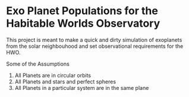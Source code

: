 # Exo Planet Populations for the Habitable Worlds Observatory

This project is meant to make a quick and dirty simulation of exoplanets from the solar neighbouhood and set observational requirements for the HWO.

Some of the Assumptions
1. All Planets are in circular orbits
2. All Planets and stars and perfect spheres
3. All Planets in a particular system are in the same plane
